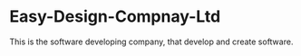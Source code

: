 # Easy-Design-Compnay-Ltd
This is the software developing company, that develop and create software.
